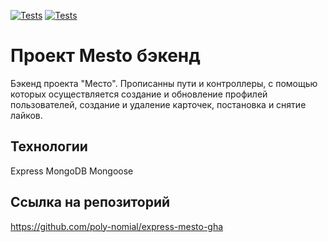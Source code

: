 [![Tests](../../actions/workflows/tests-13-sprint.yml/badge.svg)](../../actions/workflows/tests-13-sprint.yml) [![Tests](../../actions/workflows/tests-14-sprint.yml/badge.svg)](../../actions/workflows/tests-14-sprint.yml)

# Проект Mesto бэкенд

Бэкенд проекта "Место". Прописанны пути и контроллеры, с помощью которых осуществляется создание и обновление профилей пользователей, создание и удаление карточек, постановка и снятие лайков.

## Технологии

Express
MongoDB
Mongoose

## Ссылка на репозиторий

https://github.com/poly-nomial/express-mesto-gha
